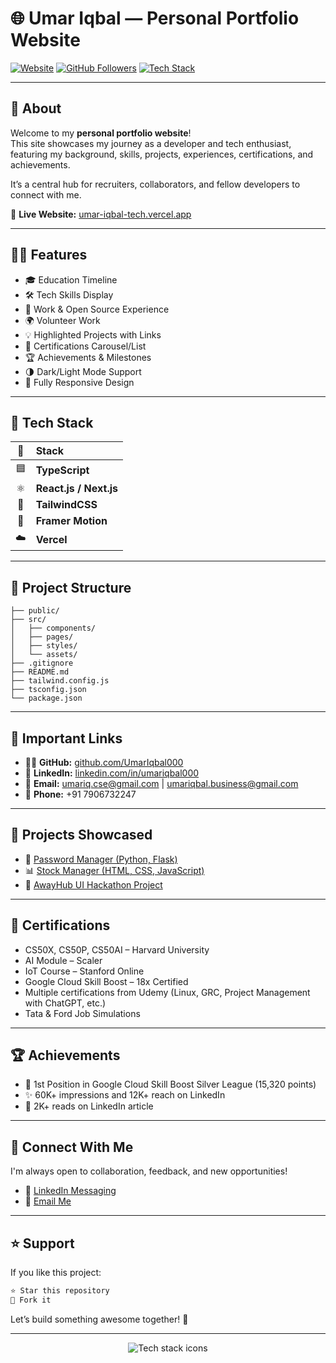 # 🌐 Umar Iqbal — Personal Portfolio Website

[![Website](https://img.shields.io/badge/Live%20Website-umar--iqbal--tech.vercel.app-blue?style=for-the-badge)](https://umar-iqbal-tech.vercel.app)
[![GitHub Followers](https://img.shields.io/github/followers/UmarIqbal000?style=for-the-badge&label=Follow)](https://github.com/UmarIqbal000)
[![Tech Stack](https://img.shields.io/badge/Stack-TypeScript%20|%20React%20|%20TailwindCSS%20|%20Vercel-38bdf8?style=for-the-badge)](#-tech-stack)

---

## 📌 About

Welcome to my **personal portfolio website**!  
This site showcases my journey as a developer and tech enthusiast, featuring my background, skills, projects, experiences, certifications, and achievements.

It’s a central hub for recruiters, collaborators, and fellow developers to connect with me.

🔗 **Live Website:** [umar-iqbal-tech.vercel.app](https://umar-iqbal-tech.vercel.app)

---

## 🧑‍💼 Features

- 🎓 Education Timeline
- 🛠️ Tech Skills Display
- 💼 Work & Open Source Experience
- 🌍 Volunteer Work
- 💡 Highlighted Projects with Links
- 📜 Certifications Carousel/List
- 🏆 Achievements & Milestones
- 🌗 Dark/Light Mode Support
- 📱 Fully Responsive Design

---

## 🚀 Tech Stack

|   🚀   | Stack                |
|:------:|:---------------------|
| 🟦     | **TypeScript**       |
| ⚛️     | **React.js / Next.js**|
| 🎨     | **TailwindCSS**      |
| 🔄     | **Framer Motion**    |
| ☁️     | **Vercel**           |

---

## 📂 Project Structure

```
├── public/
├── src/
│   ├── components/
│   ├── pages/
│   ├── styles/
│   └── assets/
├── .gitignore
├── README.md
├── tailwind.config.js
├── tsconfig.json
└── package.json
```
---

## 🔗 Important Links

- 🧑‍💻 **GitHub:** [github.com/UmarIqbal000](https://github.com/UmarIqbal000)
- 💼 **LinkedIn:** [linkedin.com/in/umariqbal000](https://linkedin.com/in/umariqbal000)
- 📧 **Email:** umariq.cse@gmail.com | umariqbal.business@gmail.com
- 📱 **Phone:** +91 7906732247

---

## 📜 Projects Showcased

- 🔐 [Password Manager (Python, Flask)](https://github.com/UmarIqbal000/CS50P-Final-Project-Password-Manager.git)
- 📊 [Stock Manager (HTML, CSS, JavaScript)](https://github.com/UmarIqbal000/Web-Based-Stock-Manger-Harvard-University-CS50-.git)
- 🧠 [AwayHub UI Hackathon Project](https://github.com/UmarIqbal000/AwayHub-UI-Hackathon.git)

---

## 🏅 Certifications

- CS50X, CS50P, CS50AI – Harvard University
- AI Module – Scaler
- IoT Course – Stanford Online
- Google Cloud Skill Boost – 18x Certified
- Multiple certifications from Udemy (Linux, GRC, Project Management with ChatGPT, etc.)
- Tata & Ford Job Simulations

---

## 🏆 Achievements

- 🥇 1st Position in Google Cloud Skill Boost Silver League (15,320 points)
- ✨ 60K+ impressions and 12K+ reach on LinkedIn
- 📝 2K+ reads on LinkedIn article

---

## 🤝 Connect With Me

I'm always open to collaboration, feedback, and new opportunities!

- 💬 [LinkedIn Messaging](https://linkedin.com/in/umariqbal000)
- 📩 [Email Me](mailto:umariq.cse@gmail.com)

---

## ⭐ Support

If you like this project:

```bash
⭐ Star this repository
🍴 Fork it
```

Let’s build something awesome together! 🚀

---

<p align="center">
  <img src="https://skillicons.dev/icons?i=ts,react,nextjs,tailwind,vercel,github" alt="Tech stack icons" />
</p>
